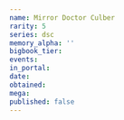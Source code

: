 ```yaml
---
name: Mirror Doctor Culber
rarity: 5
series: dsc
memory_alpha: ''
bigbook_tier:
events:
in_portal:
date:
obtained:
mega:
published: false
---
```


